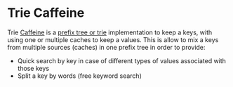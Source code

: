 # Trie Caffeine

Trie [Caffeine] is a [prefix tree or trie] implementation to keep a keys, with using one or multiple caches to keep a values.
This is allow to mix a keys from multiple sources (caches) in one prefix tree in order to provide:
  - Quick search by key in case of different types of values associated with those keys
  - Split a key by words (free keyword search)

   [Caffeine]: <https://github.com/ben-manes/caffeine>
   [prefix tree or trie]: <https://en.wikipedia.org/wiki/Trie>